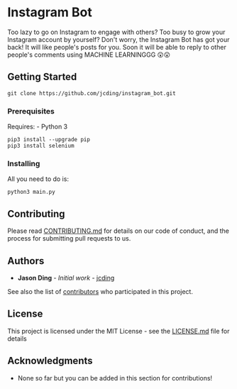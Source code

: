 # Instagram Bot

Too lazy to go on Instagram to engage with others? Too busy to grow your Instagram account by yourself? Don't worry, the Instagram Bot has got your back! It will like people's posts for you. Soon it will be able to reply to other people's comments using MACHINE LEARNINGGG 😲😲

## Getting Started

```
git clone https://github.com/jcding/instagram_bot.git
```

### Prerequisites

Requires:
    - Python 3

```
pip3 install --upgrade pip
pip3 install selenium
```

### Installing

All you need to do is:

```
python3 main.py
```

## Contributing

Please read [CONTRIBUTING.md](https://gist.github.com/PurpleBooth/b24679402957c63ec426) for details on our code of conduct, and the process for submitting pull requests to us.

## Authors

* **Jason Ding** - *Initial work* - [jcding](https://github.com/jcding)

See also the list of [contributors](https://github.com/your/project/contributors) who participated in this project.

## License

This project is licensed under the MIT License - see the [LICENSE.md](LICENSE.md) file for details

## Acknowledgments

* None so far but you can be added in this section for contributions!
